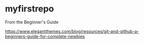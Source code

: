 # myfirstrepo
From the Beginner's Guide

https://www.elegantthemes.com/blog/resources/git-and-github-a-beginners-guide-for-complete-newbies
